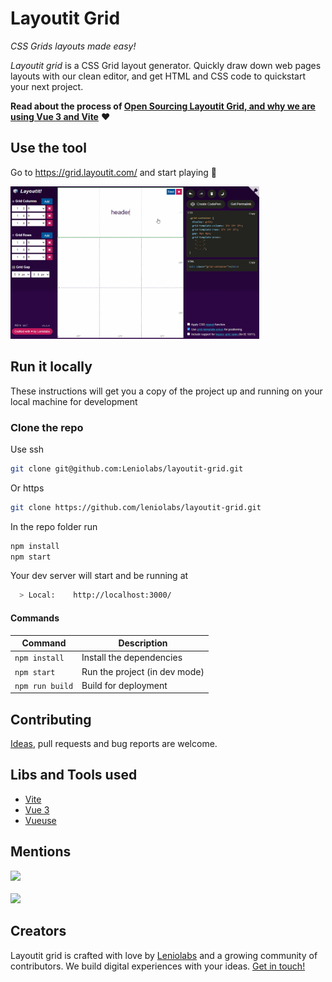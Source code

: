 # Layoutit Grid

_CSS Grids layouts made easy!_

_Layoutit grid_ is a CSS Grid layout generator. Quickly draw down web pages layouts with our clean editor, and get HTML and CSS code to quickstart your next project.

**Read about the process of [Open Sourcing Layoutit Grid, and why we are using Vue 3 and Vite](https://leniolabs.com/software/development/2020/09/23/open-source-layoutit.html)** :heart:

## Use the tool

Go to https://grid.layoutit.com/ and start playing :dart:

<img width="398" src="./assets/layoutit-grid-showcase.gif">

## Run it locally

These instructions will get you a copy of the project up and running on your local machine for development

### Clone the repo

Use ssh

```bash
git clone git@github.com:Leniolabs/layoutit-grid.git
```

Or https

```bash
git clone https://github.com/leniolabs/layoutit-grid.git
```

In the repo folder run

```bash
npm install
npm start
```

Your dev server will start and be running at

```bash
  > Local:    http://localhost:3000/
```

#### Commands

| Command         | Description                   |
| --------------- | ----------------------------- |
| `npm install`   | Install the dependencies      |
| `npm start`     | Run the project (in dev mode) |
| `npm run build` | Build for deployment          |

## Contributing

[Ideas](https://github.com/leniolabs/layoutit-grid/issues/new), pull requests and bug reports are welcome.

## Libs and Tools used

- [Vite](https://github.com/vitejs/vite)
- [Vue 3](https://v3.vuejs.org)
- [Vueuse](https://vueuse.js.org/)

## Mentions

<a href="https://twitter.com/addyosmani/status/1222104530038296578"><img width="398" src="./assets/layoutit-grid-addyosmani.PNG"></a>
<br>
<br>
<a href="https://twitter.com/rob_dodson/status/1010303563514310656"><img width="398" src="./assets/layoutit-grid-rob_dodson.PNG"></a>

## Creators

Layoutit grid is crafted with love by [Leniolabs](https://leniolabs.com/) and a growing community of contributors. We build digital experiences with your ideas. [Get in touch!](https://leniolabs.com/#contact)
